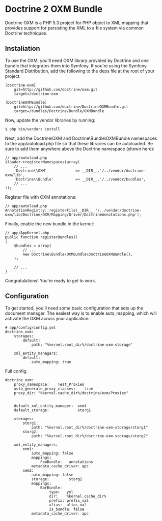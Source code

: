 # Doctrine 2 OXM Bundle

Doctrine OXM is a PHP 5.3 project for PHP object to XML mapping that provides support for persisting the XML to a file system via common Doctrine techniques.  


## Instaliation

To use the OXM, you'll need OXM library provided by Doctrine and one bundle that integrates them into Symfony. 
If you're using the Symfony Standard Distribution, add the following to the deps file at the root of your project:

    [doctrine-oxm]
        git=http://github.com/doctrine/oxm.git
        target=/doctrine-oxm

    [DoctrineOXMBundle]
        git=http://github.com/doctrine/DoctrineOXMBundle.git
        target=/bundles/Doctrine/Bundle/OXMBundle

Now, update the vendor libraries by running:

    $ php bin/vendors install

Next, add the Doctrine\OXM and Doctrine\Bundle\OXMBundle namespaces to the app/autoload.php file so that these libraries can be autoloaded. 
Be sure to add them anywhere above the Doctrine namespace (shown here):

    // app/autoload.php
    $loader->registerNamespaces(array(
        // ...
        'Doctrine\\OXM'             => __DIR__.'/../vendor/doctrine-oxm/lib',
        'Doctrine\\Bundle'          => __DIR__.'/../vendor/bundles',
        // ...
    ));

Register file with OXM annotations:

    // app/autoload.php
    AnnotationRegistry::registerFile(__DIR__.'/../vendor/doctrine-oxm/lib/Doctrine/OXM/Mapping/Driver/DoctrineAnnotations.php');

Finally, enable the new bundle in the kernel:

    // app/AppKernel.php
    public function registerBundles()
    {
        $bundles = array(
            // ...
            new Doctrine\Bundle\OXMBundle\DoctrineOXMBundle(),
        );

        // ...
    }

Congratulations! You're ready to get to work.

## Configuration

To get started, you'll need some basic configuration that sets up the document manager. 
The easiest way is to enable auto_mapping, which will activate the OXM across your application:


    # app/config/config.yml
    doctrine_oxm:
        storages:
            default:
                path: "%kernel.root_dir%/doctrine-oxm-storage"

        xml_entity_managers:
            default:
                auto_mapping: true

Full config:

    doctrine_oxm:
        proxy_namespace:    Test_Proxies
        auto_generate_proxy_classes:    true
        proxy_dir: "%kernel.cache_dir%/doctrine/oxm/Proxies"


        default_xml_entity_manager:  xem1
        default_storage:             storg1

        storages:
            storg1:
                path: "%kernel.root_dir%/doctrine-oxm-storage/storg1"
            storg2:
                path: "%kernel.root_dir%/doctrine-oxm-storage/storg2"

        xml_entity_managers:
            xem1:
                auto_mapping: false
                mappings:
                    FooBundle:   annotations
                metadata_cache_driver: apc
            xem2:
                auto_mapping: false
                storage:         storg2
                mappings:
                    BarBundle:
                        type:   yml
                        dir:    %kernel.cache_dir%
                        prefix: prefix_val
                        alias:  alias_val
                        is_bundle: false
                metadata_cache_driver: apc